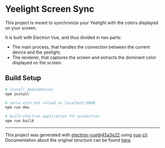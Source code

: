# Yeelight Screen Sync

This project is meant to synchronize your Yeelight with the colors displayed on your screen.

It is built with Electron Vue, and thus divided in two parts:

- The main process, that handles the connection between the current device and the yeelight,
- The renderer, that captures the screen and extracts the dominant color displayed on the screen.

## Build Setup

``` bash
# install dependencies
npm install

# serve with hot reload at localhost:9080
npm run dev

# build electron application for production
npm run build


```

---

This project was generated with [electron-vue](https://github.com/SimulatedGREG/electron-vue)@[45a3e22](https://github.com/SimulatedGREG/electron-vue/tree/45a3e224e7bb8fc71909021ccfdcfec0f461f634) using [vue-cli](https://github.com/vuejs/vue-cli). Documentation about the original structure can be found [here](https://simulatedgreg.gitbooks.io/electron-vue/content/index.html).

